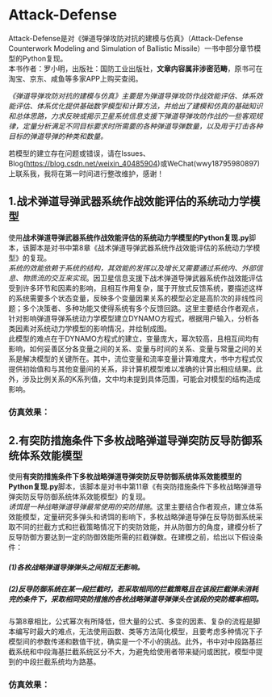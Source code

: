 # Attack-Defense
Attack-Defense是对《弹道导弹攻防对抗的建模与仿真》（Attack-Defense Counterwork Modeling and Simulation of Ballistic Missile）一书中部分章节模型的Python复现。<br>
本书作者：罗小明，出版社：国防工业出版社，**文章内容属非涉密范畴**，原书可在淘宝、京东、咸鱼等多家APP上购买查阅。<br>

*《弹道导弹攻防对抗的建模与仿真》主要是为弹道导弹攻防作战效能评估、体系效能评估、体系优化提供基础数学模型和计算方法，并给出了建模和仿真的基础知识和总体思路，力求反映或揭示卫星系统信息支援下弹道导弹攻防作战的一些客观规律，定量分析满足不同目标要求时所需要的各种弹道导弹数量，以及用于打击各种目标的弹道导弹的种类和数量。*<br>

若模型的建立存在问题或错误，请在Issues、Blog(https://blog.csdn.net/weixin_40485904)或WeChat(wwy18795980897)上联系我，我将在第一时间进行整改维护，感谢！<br>
## 1.战术弹道导弹武器系统作战效能评估的系统动力学模型
使用**战术弹道导弹武器系统作战效能评估的系统动力学模型的Python复现.py**脚本，该脚本是对书中第8章《战术弹道导弹武器系统作战效能评估的系统动力学模型》的复现。<br>
*系统的效能依赖于系统的结构，其效能的发挥以及增长又需要通过系统内、外部信息、物质流的交互来实现*。因卫星信息支援下战术弹道导弹武器系统作战效能评估受到许多环节和因素的影响，且相互作用复杂，属于开放式反馈系统，要描述这样的系统需要多个状态变量，反映多个变量因果关系的模型必定是高阶次的非线性问题；多个决策者、多种功能又使得系统有多个反馈回路。这里主要结合作者观点，针对影响弹道导弹系统动力学模型建立DYNAMO方程式，根据用户输入，分析各类因素对系统动力学模型的影响情况，并绘制成图。<br>
此模型的难点在于DYNAMO方程式的建立，变量庞大，幂次较高，且相互间均有影响，如何妥善区分各变量之间的关系、变量与时间的关系、变量与常量之间的关系是解决模型的关键所在。其中，流位变量和流率变量计算难度大，书中方程式仅提供初始值和与其他变量间的关系，非计算机模型难以准确的计算出相应结果。此外，涉及比例关系的K系列值，文中均未提到具体范围，可能会对模型的结构造成影响。<br>
### 仿真效果：<br>

## 2.有突防措施条件下多枚战略弹道导弹突防反导防御系统体系效能模型
使用**有突防措施条件下多枚战略弹道导弹突防反导防御系统体系效能模型的Python复现.py**脚本，该脚本是对书中第11章《有突防措施条件下多枚战略弹道导弹突防反导防御系统体系效能模型》的复现。<br>
*诱饵是一种战略弹道导弹最常使用的突防措施*。这里主要结合作者观点，建立体系效能模型，定量研究多弹头和诱饵的影响下，多枚战略弹道导弹在反导防御系统采取不同的拦截方式和拦截策略情况下的突防效能，并从防御方的角度，建模分析了反导防御方要达到一定的防御效能所需的拦截弹数。在建模之前，给出以下假设条件：<br>
##### (1)各枚战略弹道导弹弹头之间相互无影响。<br>
##### (2)反导防御系统在某一段拦截时，若采取相同的拦截策略且在该段拦截弹未消耗完的条件下，采取相同突防措施的各枚战略弹道导弹弹头在该段的突防概率相同。<br>
与第8章相比，公式幂次有所降低，但大量的公式、多变的因素、复杂的流程是脚本编写时最大的难点，无法使用函数、类等方法简化模型，且要考虑多种情况下子模型间的参数传递和数值干扰，确实是一个不小的挑战。此外，书中对中段路基拦截系统和中段海基拦截系统区分不大，为避免给使用者带来疑问或困扰，模型中提到的中段拦截系统均为路基。<br>
### 仿真效果：<br>

